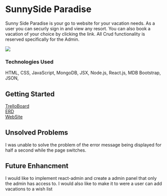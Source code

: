 # SunnySide Paradise
Sunny Side Paradise is your go to website for your vacation needs. As a user you can securly sign in and view any resort. You can also book a vacation of your choice by clicking the link.  All Crud functionality is reserved specifically for the Admin.

<img src = "src/images/Screenshot 2023-01-08 at 3.09.30 PM copy.png">

### Technologies Used
HTML, CSS, JavaScript, MongoDB, JSX, Node.js, React.js, MDB Bootstrap, JSON, 


## Getting Started
[TrelloBoard](https://trello.com/b/bY2zvuo8/vacation-destination)\
[ERD](https://lucid.app/lucidchart/43ac06cc-1047-4923-b6d5-c23bb21eecde/edit?beaconFlowId=10E7ABCF3FCFBC69&invitationId=inv_8e00a7a2-18a7-4e08-9539-ecadc3c9cb11&page=0_0#)\
[WebSite](https://sunnyside-paradise.herokuapp.com/)

## Unsolved Problems
I was unable to solve the problem of the error message being displayed for half a second while the page switches.

## Future Enhancment 

I would like to implement react-admin and create a admin panel that only the admin has access to. I would also like to make it to were a user can add vacations to a wish list



